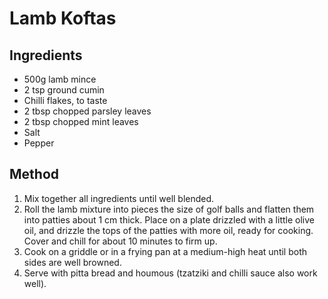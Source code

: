 # Lamb Koftas

## Ingredients

* 500g lamb mince
* 2 tsp ground cumin
* Chilli flakes, to taste
* 2 tbsp chopped parsley leaves
* 2 tbsp chopped mint leaves
* Salt
* Pepper

## Method

1. Mix together all ingredients until well blended.
2. Roll the lamb mixture into pieces the size of golf balls and flatten them into patties about 1
   cm thick. Place on a plate drizzled with a little olive oil, and drizzle the tops of the patties
   with more oil, ready for cooking. Cover and chill for about 10 minutes to firm up.
3. Cook on a griddle or in a frying pan at a medium-high heat until both sides are well browned.
4. Serve with pitta bread and houmous (tzatziki and chilli sauce also work well).
